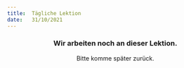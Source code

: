 ```yaml
---
title:  Tägliche Lektion
date:   31/10/2021
---
```


### <center>Wir arbeiten noch an dieser Lektion.</center>
<center>Bitte komme später zurück.</center>